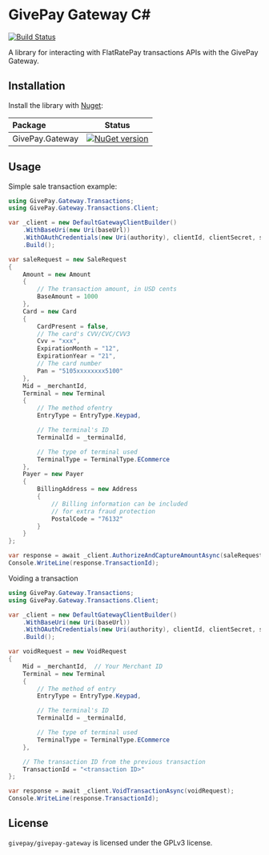 # GivePay Gateway C#

[![Build Status](https://travis-ci.org/GivePay/GivePay.Gateway.svg?branch=master)](https://travis-ci.org/GivePay/GivePay.Gateway)

A library for interacting with FlatRatePay transactions APIs with the GivePay Gateway.

## Installation

Install the library with [Nuget](https://nuget.org/):

|Package|Status|
|:------|:-----:|
|GivePay.Gateway|[![NuGet version](https://badge.fury.io/nu/GivePay.Gateway.svg)](https://badge.fury.io/nu/GivePay.Gateway)|

## Usage

Simple sale transaction example:

```c#
using GivePay.Gateway.Transactions;
using GivePay.Gateway.Transactions.Client;

var _client = new DefaultGatewayClientBuilder()
    .WithBaseUri(new Uri(baseUrl))
    .WithOAuthCredentials(new Uri(authority), clientId, clientSecret, scopes)
    .Build();

var saleRequest = new SaleRequest
{
    Amount = new Amount
    {
        // The transaction amount, in USD cents
        BaseAmount = 1000
    },
    Card = new Card
    {
        CardPresent = false,
        // The card's CVV/CVC/CVV3
        Cvv = "xxx",
        ExpirationMonth = "12",
        ExpirationYear = "21",
        // The card number
        Pan = "5105xxxxxxxx5100"
    },
    Mid = _merchantId,
    Terminal = new Terminal
    {
        // The method ofentry
        EntryType = EntryType.Keypad,

        // The terminal's ID
        TerminalId = _terminalId,

        // The type of terminal used
        TerminalType = TerminalType.ECommerce
    },
    Payer = new Payer
    {
        BillingAddress = new Address
        {
            // Billing information can be included
            // for extra fraud protection
            PostalCode = "76132"
        }
    }
};

var response = await _client.AuthorizeAndCaptureAmountAsync(saleRequest);
Console.WriteLine(response.TransactionId);
```

Voiding a transaction

```c#
using GivePay.Gateway.Transactions;
using GivePay.Gateway.Transactions.Client;

var _client = new DefaultGatewayClientBuilder()
    .WithBaseUri(new Uri(baseUrl))
    .WithOAuthCredentials(new Uri(authority), clientId, clientSecret, scopes)
    .Build();

var voidRequest = new VoidRequest
{
    Mid = _merchantId,  // Your Merchant ID
    Terminal = new Terminal
    {
        // The method of entry
        EntryType = EntryType.Keypad,

        // The terminal's ID
        TerminalId = _terminalId,

        // The type of terminal used
        TerminalType = TerminalType.ECommerce
    },

    // The transaction ID from the previous transaction
    TransactionId = "<transaction ID>"
};

var response = await _client.VoidTransactionAsync(voidRequest);
Console.WriteLine(response.TransactionId);
```

## License

`givepay/givepay-gateway` is licensed under the GPLv3 license.